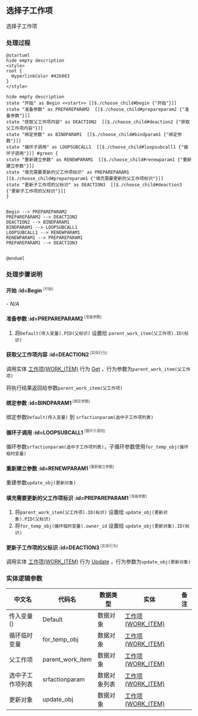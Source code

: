 ## 选择子工作项 <!-- {docsify-ignore-all} -->

   选择子工作项

### 处理过程

```plantuml
@startuml
hide empty description
<style>
root {
  HyperlinkColor #42b983
}
</style>

hide empty description
state "开始" as Begin <<start>> [[$./choose_child#begin {"开始"}]]
state "准备参数" as PREPAREPARAM2  [[$./choose_child#prepareparam2 {"准备参数"}]]
state "获取父工作项内容" as DEACTION2  [[$./choose_child#deaction2 {"获取父工作项内容"}]]
state "绑定参数" as BINDPARAM1  [[$./choose_child#bindparam1 {"绑定参数"}]]
state "循环子调用" as LOOPSUBCALL1  [[$./choose_child#loopsubcall1 {"循环子调用"}]] #green {
state "重新建立参数" as RENEWPARAM1  [[$./choose_child#renewparam1 {"重新建立参数"}]]
state "填充需要更新的父工作项标识" as PREPAREPARAM1  [[$./choose_child#prepareparam1 {"填充需要更新的父工作项标识"}]]
state "更新子工作项的父标识" as DEACTION3  [[$./choose_child#deaction3 {"更新子工作项的父标识"}]]
}


Begin --> PREPAREPARAM2
PREPAREPARAM2 --> DEACTION2
DEACTION2 --> BINDPARAM1
BINDPARAM1 --> LOOPSUBCALL1
LOOPSUBCALL1 --> RENEWPARAM1
RENEWPARAM1 --> PREPAREPARAM1
PREPAREPARAM1 --> DEACTION3


@enduml
```


### 处理步骤说明

#### 开始 :id=Begin<sup class="footnote-symbol"> <font color=gray size=1>[开始]</font></sup>



*- N/A*
#### 准备参数 :id=PREPAREPARAM2<sup class="footnote-symbol"> <font color=gray size=1>[准备参数]</font></sup>



1. 将`Default(传入变量).PID(父标识)` 设置给  `parent_work_item(父工作项).ID(标识)`

#### 获取父工作项内容 :id=DEACTION2<sup class="footnote-symbol"> <font color=gray size=1>[实体行为]</font></sup>



调用实体 [工作项(WORK_ITEM)](module/ProjMgmt/work_item.md) 行为 [Get](module/ProjMgmt/work_item#行为) ，行为参数为`parent_work_item(父工作项)`

将执行结果返回给参数`parent_work_item(父工作项)`

#### 绑定参数 :id=BINDPARAM1<sup class="footnote-symbol"> <font color=gray size=1>[绑定参数]</font></sup>



绑定参数`Default(传入变量)` 到 `srfactionparam(选中子工作项列表)`
#### 循环子调用 :id=LOOPSUBCALL1<sup class="footnote-symbol"> <font color=gray size=1>[循环子调用]</font></sup>



循环参数`srfactionparam(选中子工作项列表)`，子循环参数使用`for_temp_obj(循环临时变量)`
#### 重新建立参数 :id=RENEWPARAM1<sup class="footnote-symbol"> <font color=gray size=1>[重新建立参数]</font></sup>



重建参数```update_obj(更新对象)```
#### 填充需要更新的父工作项标识 :id=PREPAREPARAM1<sup class="footnote-symbol"> <font color=gray size=1>[准备参数]</font></sup>



1. 将`parent_work_item(父工作项).ID(标识)` 设置给  `update_obj(更新对象).PID(父标识)`
2. 将`for_temp_obj(循环临时变量).owner_id` 设置给  `update_obj(更新对象).ID(标识)`

#### 更新子工作项的父标识 :id=DEACTION3<sup class="footnote-symbol"> <font color=gray size=1>[实体行为]</font></sup>



调用实体 [工作项(WORK_ITEM)](module/ProjMgmt/work_item.md) 行为 [Update](module/ProjMgmt/work_item#行为) ，行为参数为`update_obj(更新对象)`



### 实体逻辑参数

|    中文名   |    代码名    |  数据类型    |  实体   |备注 |
| --------| --------| -------- | -------- | --------   |
|传入变量(<i class="fa fa-check"/></i>)|Default|数据对象|[工作项(WORK_ITEM)](module/ProjMgmt/work_item.md)||
|循环临时变量|for_temp_obj|数据对象|[工作项(WORK_ITEM)](module/ProjMgmt/work_item.md)||
|父工作项|parent_work_item|数据对象|[工作项(WORK_ITEM)](module/ProjMgmt/work_item.md)||
|选中子工作项列表|srfactionparam|数据对象列表|[工作项(WORK_ITEM)](module/ProjMgmt/work_item.md)||
|更新对象|update_obj|数据对象|[工作项(WORK_ITEM)](module/ProjMgmt/work_item.md)||
